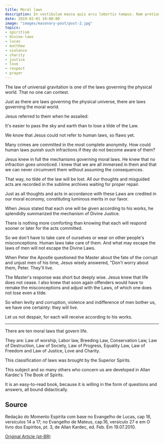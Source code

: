 ```yaml
---
title: Moral laws
description: In vestibulum massa quis arcu lobortis tempus. Nam pretium arcu in odio vulputate luctus.
date: 2019-02-01 19:00:00
image: "images/masonary-post/post-2.jpg"
topics: 
- spiritism
- divine-laws
- lucas
- matthew
- violence
- charity
- justice
- love
- respect
- prayer
---
```


The law of universal gravitation is one of the laws governing the physical
world. That no one can contest.

Just as there are laws governing the physical universe, there are laws governing
the moral world.

Jesus referred to them when he assailed:

It's easier to pass the sky and earth than to lose a tilde of the Law.

We know that Jesus could not refer to human laws, so flaws yet.

Many crimes are committed in the most complete anonymity. How could human laws
punish such infractions if they do not become aware of them?

Jesus knew in full the mechanisms governing moral laws. He knew that no
infraction goes unnoticed. I knew that we are all immersed in them and that we
can never circumvent them without assuming the consequences.

That way, no tilde of the law will be lost. All our thoughts and misguided acts
are recorded in the sublime archives waiting for proper repair.

Just as all thoughts and acts in accordance with these Laws are credited in our
moral economy, constituting luminous merits in our favor.

When Jesus stated that each one will be given according to his works, he
splendidly summarized the mechanism of Divine Justice.

There is nothing more comforting than knowing that each will respond sooner or
later for the acts committed.

So we don't have to take care of ourselves or wear on other people's
misconceptions. Human laws take care of them. And what may escape the laws of
men will not escape the Divine Laws.

When Peter the Apostle questioned the Master about the fate of the corrupt and
unjust men of his time, Jesus wisely answered, "Don't worry about them, Peter.
They'll live.

The Master's response was short but deeply wise. Jesus knew that life does not
cease. I also knew that soon again offenders would have to remake the
misconceptions and adjust with the Laws, of which one does not lose even a
tilde.

So when levity and corruption, violence and indifference of men bother us, we
have one certainty: they will live.

Let us not despair, for each will receive according to his works.

*   *   *

There are ten moral laws that govern life.

They are: Law of worship, Labor law, Breeding Law, Conservation Law, Law of
Destruction, Law of Society, Law of Progress, Equality Law, Law of Freedom and
Law of Justice, Love and Charity.

This classification of laws was brought by the Superior Spirits.

This subject and so many others who concern us are developed in Allan Kardec's
The Book of Spirits.

It is an easy-to-read book, because it is willing in the form of questions and
answers, all bound didactically.

## Source
Redação do Momento Espírita com base no
Evangelho de Lucas, cap 16, versículos 14 a 17;
no Evangelho de  Mateus, cap.16, versículo 27
e em O livro dos Espíritos, pt. 3, de
Allan Kardec, ed. Feb.
Em 19.07.2010.

[Original Article (pt-BR)](http://www.momento.com.br/pt/ler_texto.php?id=349)

